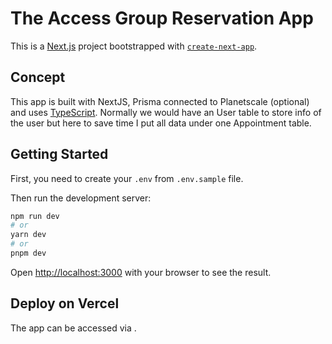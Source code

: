 # The Access Group Reservation App

This is a [Next.js](https://nextjs.org/) project bootstrapped with [`create-next-app`](https://github.com/vercel/next.js/tree/canary/packages/create-next-app).

## Concept

This app is built with NextJS, Prisma connected to Planetscale (optional) and uses [TypeScript](https://www.typescriptlang.org/).
Normally we would have an User table to store info of the user but here to save time I put all data under one Appointment table.

## Getting Started

First, you need to create your `.env` from `.env.sample` file.

Then run the development server:

```bash
npm run dev
# or
yarn dev
# or
pnpm dev
```

Open [http://localhost:3000](http://localhost:3000) with your browser to see the result.

## Deploy on Vercel

The app can be accessed via []().
